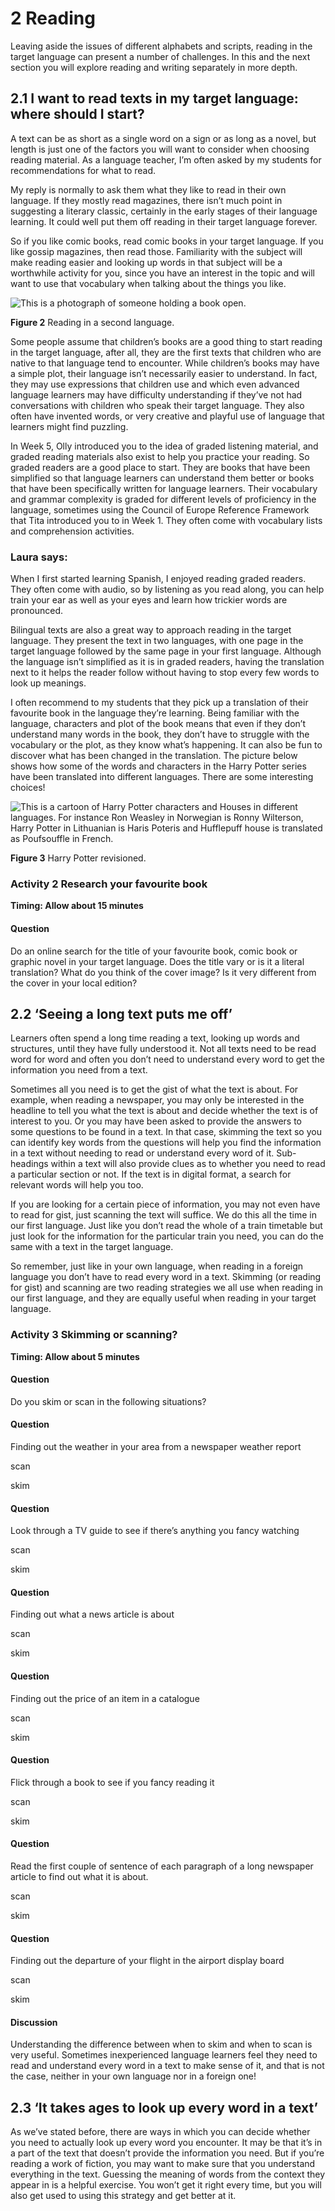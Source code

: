 # 2 Reading


Leaving aside the issues of different alphabets and scripts, reading in the target language can present a number of challenges. In this and the next section  you will explore reading and writing separately in more depth.


## 2.1 I want to read texts in my target language: where should I start?


A text can be as short as a single word on a sign or as long as a novel, but length is just one of the factors you will want to consider when choosing reading material. As a language teacher, I’m often asked by my students for recommendations for what to read.

My reply is normally to ask them what they like to read in their own language. If they mostly read magazines, there isn’t much point in suggesting a literary classic, certainly in the early stages of their language learning. It could well put them off reading in their target language forever.

So if you like comic books, read comic books in your target language. If you like gossip magazines, then read those. Familiarity with the subject will make reading easier and looking up words in that subject will be a worthwhile activity for you, since you have an interest in the topic and will want to use that vocabulary when talking about the things you like.


![This is a photograph of someone holding a book open.](../images/language_boc_w7_f02.tif.jpg)


__Figure 2__ Reading in a second language. 


Some people assume that children’s books are a good thing to start reading in the target language, after all, they are the first texts that children who are native to that language tend to encounter. While children’s books may have a simple plot, their language isn’t necessarily easier to understand. In fact, they may use expressions that children use and which even advanced language learners may have difficulty understanding if they’ve not had conversations with children who speak their target language. They also often have invented words, or very creative and playful use of language that learners might find puzzling. 

In Week 5, Olly introduced you to the idea of graded listening material, and graded reading materials also exist to help you practice your reading. So graded readers are a good place to start. They are books that have been simplified so that language learners can understand them better or books that have been specifically written for language learners. Their vocabulary and grammar complexity is graded for different levels of proficiency in the language, sometimes using the Council of Europe Reference Framework that Tita introduced you to in Week 1. They often come with vocabulary lists and comprehension activities.


### Laura says:

When I first started learning Spanish, I enjoyed reading graded readers. They often come with audio, so by listening as you read along, you can help train your ear as well as your eyes and learn how trickier words are pronounced.



Bilingual texts are also a great way to approach reading in the target language. They present the text in two languages, with one page in the target language followed by the same page in your first language. Although the language isn’t simplified as it is in graded readers, having the translation next to it helps the reader follow without having to stop every few words to look up meanings.

I often recommend to my students that they pick up a translation of their favourite book in the language they’re learning. Being familiar with the language, characters and plot of the book means that even if they don’t understand many words in the book, they don’t have to struggle with the vocabulary or the plot, as they know what’s happening. It can also be fun to discover what has been changed in the translation. The picture below shows how some of the words and characters in the Harry Potter series have been translated into different languages. There are some interesting choices!


![This is a cartoon of Harry Potter characters and Houses in different languages. For instance Ron Weasley in Norwegian is Ronny Wilterson, Harry Potter in Lithuanian is Haris Poteris and Hufflepuff house is translated as Poufsouffle in French.](../images/language_boc_w7_f03.tif.jpg)


__Figure 3__ Harry Potter revisioned.



### Activity 2 Research your favourite book 
__Timing: Allow about 15 minutes__


#### Question

Do an online search for the title of your favourite book, comic book or graphic novel in your target language. Does the title vary or is it a literal translation? What do you think of the cover image? Is it very different from the cover in your local edition? 




## 2.2 ‘Seeing a long text puts me off’


Learners often spend a long time reading a text, looking up words and structures, until they have fully understood it. Not all texts need to be read word for word and often you don’t need to understand every word to get the information you need from a text. 

Sometimes all you need is to get the gist of what the text is about. For example, when reading a newspaper, you may only be interested in the headline to tell you what the text is about and decide whether the text is of interest to you. Or you may have been asked to provide the answers to some questions to be found in a text. In that case, skimming the text so you can identify key words from the questions will help you find the information in a text without needing to read or understand every word of it. Sub-headings within a text will also provide clues as to whether you need to read a particular section or not. If the text is in digital format, a search for relevant words will help you too.

If you are looking for a certain piece of information, you may not even have to read for gist, just scanning the text will suffice. We do this all the time in our first language. Just like you don’t read the whole of a train timetable but just look for the information for the particular train you need, you can do the same with a text in the target language.

So remember, just like in your own language, when reading in a foreign language you don’t have to read every word in a text. Skimming (or reading for gist) and scanning are two reading strategies we all use when reading in our first language, and they are equally useful when reading in your target language.


### Activity 3 Skimming or scanning? 
__Timing: Allow about 5 minutes__


#### Question

Do you skim or scan in the following situations?


#### Question

Finding out the weather in your area from a newspaper weather report 

scan

skim


#### Question

Look through a TV guide to see if there’s anything you fancy watching

scan

skim


#### Question

Finding out what a news article is about 

scan

skim


#### Question

Finding out the price of an item in a catalogue 

scan

skim


#### Question

Flick through a book to see if you fancy reading it 

scan

skim


#### Question

Read the first couple of sentence of each paragraph of a long newspaper article to find out what it is about. 

scan

skim


#### Question

Finding out the departure of your flight in the airport display board

scan

skim


#### Discussion

Understanding the difference between when to skim and when to scan is very useful. Sometimes inexperienced language learners feel they need to read and understand every word in a text to make sense of it, and that is not the case, neither in your own language nor in a foreign one!




## 2.3 ‘It takes ages to look up every word in a text’


As we’ve stated before, there are ways in which you can decide whether you need to actually look up every word you encounter. It may be that it’s in a part of the text that doesn’t provide the information you need. But if you’re reading a work of fiction, you may want to make sure that you understand everything in the text. Guessing the meaning of words from the context they appear in is a helpful exercise. You won’t get it right every time, but you will also get used to using this strategy and get better at it.

